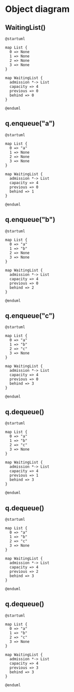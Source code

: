 # Object diagram

## WaitingList()

```plantuml
@startuml

map List {
  0 => None
  1 => None
  2 => None
  3 => None
}

map WaitingList {
  admission *-> List
  capacity => 4
  previous => 0
  behind => 0
}

@enduml
```

## q.enqueue("a")

```plantuml
@startuml

map List {
  0 => "a"
  1 => None
  2 => None
  3 => None
}

map WaitingList {
  admission *-> List
  capacity => 4
  previous => 0
  behind => 1
}

@enduml
```

## q.enqueue("b")

```plantuml
@startuml

map List {
  0 => "a"
  1 => "b"
  2 => None
  3 => None
}

map WaitingList {
  admission *-> List
  capacity => 4
  previous => 0
  behind => 2
}

@enduml
```

## q.enqueue("c")

```plantuml
@startuml

map List {
  0 => "a"
  1 => "b"
  2 => "c"
  3 => None
}

map WaitingList {
  admission *-> List
  capacity => 4
  previous => 0
  behind => 3
}

@enduml
```

## q.dequeue()

```plantuml
@startuml

map List {
  0 => "a"
  1 => "b"
  2 => "c"
  3 => None
}

map WaitingList {
  admission *-> List
  capacity => 4
  previous => 1
  behind => 3
}

@enduml
```

## q.dequeue()

```plantuml
@startuml

map List {
  0 => "a"
  1 => "b"
  2 => "c"
  3 => None
}

map WaitingList {
  admission *-> List
  capacity => 4
  previous => 2
  behind => 3
}

@enduml
```

## q.dequeue()

```plantuml
@startuml

map List {
  0 => "a"
  1 => "b"
  2 => "c"
  3 => None
}

map WaitingList {
  admission *-> List
  capacity => 4
  previous => 3
  behind => 3
}

@enduml
```